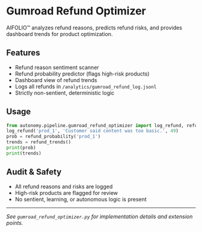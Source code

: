 # Gumroad Refund Optimizer

AIFOLIO™ analyzes refund reasons, predicts refund risks, and provides dashboard trends for product optimization.

## Features
- Refund reason sentiment scanner
- Refund probability predictor (flags high-risk products)
- Dashboard view of refund trends
- Logs all refunds in `/analytics/gumroad_refund_log.jsonl`
- Strictly non-sentient, deterministic logic

## Usage

```python
from autonomy.pipeline.gumroad_refund_optimizer import log_refund, refund_probability, refund_trends
log_refund('prod_1', 'Customer said content was too basic.', 49)
prob = refund_probability('prod_1')
trends = refund_trends()
print(prob)
print(trends)
```

## Audit & Safety
- All refund reasons and risks are logged
- High-risk products are flagged for review
- No sentient, learning, or autonomous logic is present

---

*See `gumroad_refund_optimizer.py` for implementation details and extension points.*
